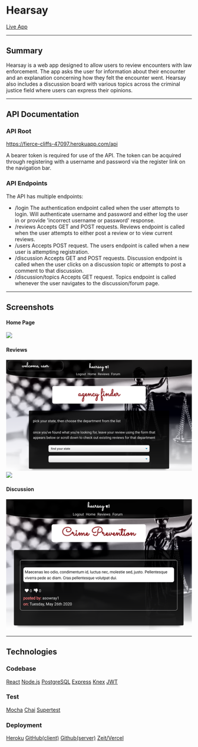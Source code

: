 # Hearsay 

[Live App](https://hearsay-app.rmac2289.now.sh/)

---
## Summary

Hearsay is a web app designed to allow users to review encounters with law enforcement. The app asks the user for information about their encounter and an explanation concerning how they felt the encounter went. Hearsay also includes a discussion board with various topics across the criminal justice field where users can express their opinions.

---

## API Documentation

### API Root 
https://fierce-cliffs-47097.herokuapp.com/api

A bearer token is required for use of the API. The token can be acquired through registering with a username and password via the register link on the navigation bar.

### API Endpoints

The API has multiple endpoints:
- /login
    The authentication endpoint called when the user attempts to login. Will authenticate
    username and password and either log the user in or provide 'incorrect username or password' response.
- /reviews
    Accepts GET and POST requests. Reviews endpoint is called when the user attempts to 
    either post a review or to view current reviews.
- /users
    Accepts POST request. The users endpoint is called when a new user is attempting registration. 
- /discussion
    Accepts GET and POST requests. Discussion endpoint is called when the user clicks on a discussion topic or attempts to post a comment to that discussion.
- /discussion/topics
    Accepts GET request. Topics endpoint is called whenever the user navigates to the discussion/forum page. 

---

## Screenshots
#### Home Page
<img src="./images/.png" max-width="600"/>

#### Reviews
<img src="./images/Screen Shot 2020-05-26 at 2.28.26 PM.png" max-width="600"/>
<img src="./images/Screen Shot 2020-05-26 at 2.19.19 PM.png" max-width="600"/>

#### Discussion
<img src="./images/Screen Shot 2020-05-26 at 2.30.34 PM.png" max-width="600"/>


---

## Technologies

### Codebase
[React](https://reactjs.org/)
[Node.js](https://nodejs.org/en/)
[PostgreSQL](https://www.postgresql.org/)
[Express](https://expressjs.com/)
[Knex](http://knexjs.org/)
[JWT](https://jwt.io/)

### Test
[Mocha](https://mochajs.org/)
[Chai](https://www.chaijs.com/)
[Supertest](https://www.npmjs.com/package/supertest)

### Deployment
[Heroku](https://dashboard.heroku.com/)
[GitHub(client)](https://github.com/rmac2289/hearsay-app)
[Github(server)](https://github.com/rmac2289/hearsay-server)
[Zeit/Vercel](https://vercel.com)












